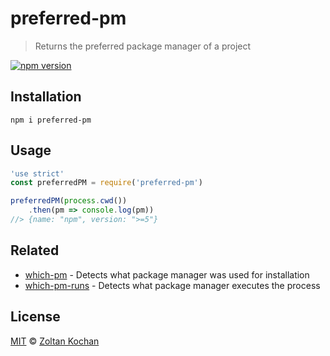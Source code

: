 # preferred-pm

> Returns the preferred package manager of a project

[![npm version](https://img.shields.io/npm/v/preferred-pm.svg)](https://www.npmjs.com/package/preferred-pm)

## Installation

```
npm i preferred-pm
```

## Usage

```js
'use strict'
const preferredPM = require('preferred-pm')

preferredPM(process.cwd())
    .then(pm => console.log(pm))
//> {name: "npm", version: ">=5"}
```

## Related

* [which-pm](https://github.com/zkochan/packages/tree/master/which-pm) - Detects what package manager was used for installation
* [which-pm-runs](https://github.com/zkochan/packages/tree/master/which-pm-runs) - Detects what package manager executes the process

## License

[MIT](LICENSE) © [Zoltan Kochan](https://kochan.io)
